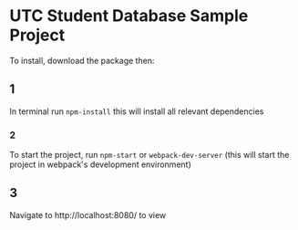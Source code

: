 # UTC Student Database Sample Project

To install, download the package then:

## 1

In terminal run `npm-install` this will install all relevant dependencies

### 2

To start the project, run  `npm-start` or `webpack-dev-server` (this will start the project in webpack's development environment)

## 3

Navigate to http://localhost:8080/ to view
